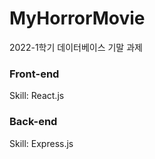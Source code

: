# MyHorrorMovie

2022-1학기 데이터베이스 기말 과제

### Front-end
Skill: React.js

### Back-end
Skill: Express.js
